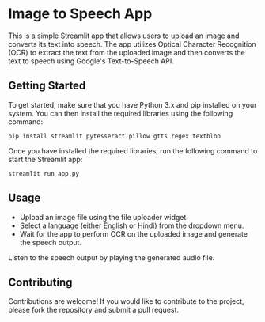 
# Image to Speech App

This is a simple Streamlit app that allows users to upload an image and converts its text into speech. The app utilizes Optical Character Recognition (OCR) to extract the text from the uploaded image and then converts the text to speech using Google's Text-to-Speech API.

## Getting Started

To get started, make sure that you have Python 3.x and pip installed on your system. You can then install the required libraries using the following command:


    pip install streamlit pytesseract pillow gtts regex textblob

Once you have installed the required libraries, run the following command to start the Streamlit app:

    streamlit run app.py

## Usage
- Upload an image file using the file uploader widget.
- Select a language (either English or Hindi) from the dropdown menu.
- Wait for the app to perform OCR on the uploaded image and generate the speech     output.

Listen to the speech output by playing the generated audio file.

## Contributing
Contributions are welcome! If you would like to contribute to the project, please fork the repository and submit a pull request.

